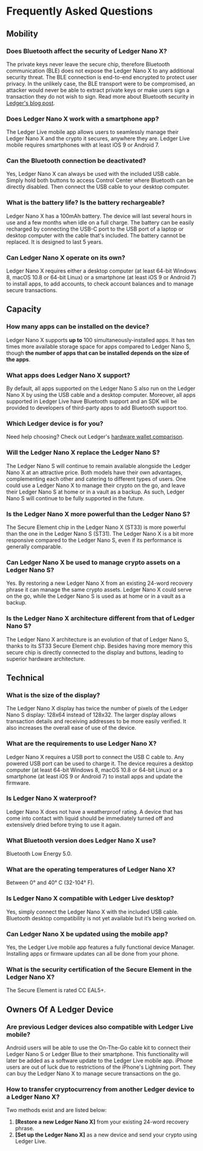 
# Frequently Asked Questions

## Mobility

### Does Bluetooth affect the security of Ledger Nano X?  
The private keys never leave the secure chip, therefore Bluetooth communication (BLE) does not expose the Ledger Nano X to any additional security threat. The BLE connection is end-to-end encrypted to protect user privacy. In the unlikely case, the BLE transport were to be compromised, an attacker would never be able to extract private keys or make users sign a transaction they do not wish to sign. Read more about Bluetooth security in [Ledger's blog post](https://www.ledger.fr/2019/01/15/ledger-nano-x-bluetooth-security-model-of-a-wireless-hardware-wallet/).

### Does Ledger Nano X work with a smartphone app?  
The Ledger Live mobile app allows users to seamlessly manage their Ledger Nano X and the crypto it secures, anywhere they are. Ledger Live mobile requires smartphones with at least iOS 9 or Android 7.

### Can the Bluetooth connection be deactivated?  
Yes, Ledger Nano X can always be used with the included USB cable. Simply hold both buttons to access Control Center where Bluetooth can be directly disabled. Then connect the USB cable to your desktop computer.

### What is the battery life? Is the battery rechargeable?  
Ledger Nano X has a 100mAh battery. The device will last several hours in use and a few months when idle on a full charge. The battery can be easily recharged by connecting the USB-C port to the USB port of a laptop or desktop computer with the cable that's included. The battery cannot be replaced. It is designed to last 5 years.

### Can Ledger Nano X operate on its own?  
Ledger Nano X requires either a desktop computer (at least 64-bit Windows 8, macOS 10.8 or 64-bit Linux) or a smartphone (at least iOS 9 or Android 7) to install apps, to add accounts, to check account balances and to manage secure transactions.

## Capacity

### How many apps can be installed on the device?  
Ledger Nano X supports **up to** 100 simultaneously-installed apps. It has ten times more available storage space for apps compared to Ledger Nano S, though **the number of apps that can be installed depends on the size of the apps**.

### What apps does Ledger Nano X support?  
By default, all apps supported on the Ledger Nano S also run on the Ledger Nano X by using the USB cable and a desktop computer. Moreover, all apps supported in Ledger Live have Bluetooth support and an SDK will be provided to developers of third-party apps to add Bluetooth support too.

### Which Ledger device is for you?
Need help choosing? Check out Ledger's [hardware wallet comparison](https://support.ledger.com/hc/en-us/articles/360015259693).

### Will the Ledger Nano X replace the Ledger Nano S?  
The Ledger Nano S will continue to remain available alongside the Ledger Nano X at an attractive price. Both models have their own advantages, complementing each other and catering to different types of users. One could use a Ledger Nano X to manage their crypto on the go, and leave their Ledger Nano S at home or in a vault as a backup. As such, Ledger Nano S will continue to be fully supported in the future.

### Is the Ledger Nano X more powerful than the Ledger Nano S?  
The Secure Element chip in the Ledger Nano X (ST33) is more powerful than the one in the Ledger Nano S (ST31). The Ledger Nano X is a bit more responsive compared to the Ledger Nano S, even if its performance is generally comparable.

### Can Ledger Nano X be used to manage crypto assets on a Ledger Nano S?  
Yes. By restoring a new Ledger Nano X from an existing 24-word recovery phrase it can manage the same crypto assets. Ledger Nano X could serve on the go, while the Ledger Nano S is used as at home or in a vault as a backup.

### Is the Ledger Nano X architecture different from that of Ledger Nano S?  
The Ledger Nano X architecture is an evolution of that of Ledger Nano S, thanks to its ST33 Secure Element chip. Besides having more memory this secure chip is directly connected to the display and buttons, leading to superior hardware architecture.

## Technical

### What is the size of the display?  
The Ledger Nano X display has twice the number of pixels of the Ledger Nano S display: 128x64 instead of 128x32. The larger display allows transaction details and receiving addresses to be more easily verified. It also increases the overall ease of use of the device.

### What are the requirements to use Ledger Nano X?  
Ledger Nano X requires a USB port to connect the USB C cable to. Any powered USB port can be used to charge it. The device requires a desktop computer (at least 64-bit Windows 8, macOS 10.8 or 64-bit Linux) or a smartphone (at least iOS 9 or Android 7) to install apps and update the firmware.

### Is Ledger Nano X waterproof?  
Ledger Nano X does not have a weatherproof rating. A device that has come into contact with liquid should be immediately turned off and extensively dried before trying to use it again.

### What Bluetooth version does Ledger Nano X use?  
Bluetooth Low Energy 5.0.

### What are the operating temperatures of Ledger Nano X?  
Between 0° and 40° C (32-104° F).

### Is Ledger Nano X compatible with Ledger Live desktop?  
Yes, simply connect the Ledger Nano X with the included USB cable. Bluetooth desktop compatibility is not yet available but it’s being worked on.

### Can Ledger Nano X be updated using the mobile app?  
Yes, the Ledger Live mobile app features a fully functional device Manager. Installing apps or firmware updates can all be done from your phone.

### What is the security certification of the Secure Element in the Ledger Nano X?  
The Secure Element is rated CC EAL5+.

## Owners Of A Ledger Device

### Are previous Ledger devices also compatible with Ledger Live mobile?  
Android users will be able to use the On-The-Go cable kit to connect their Ledger Nano S or Ledger Blue to their smartphone. This functionality will later be added as a software update to the Ledger Live mobile app. iPhone users are out of luck due to restrictions of the iPhone's Lightning port. They can buy the Ledger Nano X to manage secure transactions on the go.

### How to transfer cryptocurrency from another Ledger device to a Ledger Nano X?  
Two methods exist and are listed below:

1.  **[Restore a new Ledger Nano X]** from your existing 24-word recovery phrase.
2.  **[Set up the Ledger Nano X]** as a new device and send your crypto using Ledger Live.
